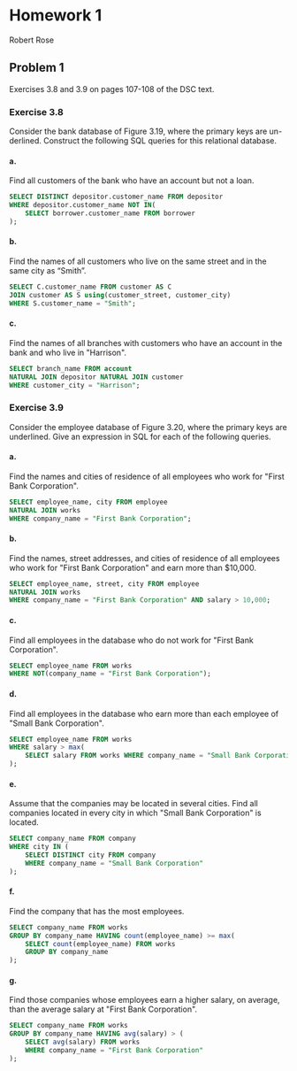 # Homework 1

Robert Rose

## Problem 1

Exercises 3.8 and 3.9 on pages 107-108 of the DSC text.

### Exercise 3.8

Consider the bank database of Figure 3.19, where the primary keys are un-derlined. 
Construct the following SQL queries for this relational database.

#### a.

Find all customers of the bank who have an account but not a loan.

```sql
SELECT DISTINCT depositor.customer_name FROM depositor 
WHERE depositor.customer_name NOT IN(
    SELECT borrower.customer_name FROM borrower
);
```

#### b.

Find the names of all customers who live on the same street and in the same city 
as “Smith”.

```sql
SELECT C.customer_name FROM customer AS C
JOIN customer AS S using(customer_street, customer_city)
WHERE S.customer_name = "Smith";
```

#### c. 

Find the names of all branches with customers who have an account in the bank and
who live in "Harrison".

```sql
SELECT branch_name FROM account
NATURAL JOIN depositor NATURAL JOIN customer
WHERE customer_city = "Harrison";
```

### Exercise 3.9

Consider the employee database of Figure 3.20, where the primary keys are underlined.
Give an expression in SQL for each of the following queries.

#### a. 

Find the names and cities of residence of all employees who work for "First Bank
Corporation".

```sql
SELECT employee_name, city FROM employee
NATURAL JOIN works 
WHERE company_name = "First Bank Corporation";
```

#### b.

Find the names, street addresses, and cities of residence of all employees who 
work for "First Bank Corporation" and earn more than $10,000.

```sql
SELECT employee_name, street, city FROM employee
NATURAL JOIN works 
WHERE company_name = "First Bank Corporation" AND salary > 10,000;
```

#### c.

Find all employees in the database who do not work for "First Bank Corporation".

```sql
SELECT employee_name FROM works
WHERE NOT(company_name = "First Bank Corporation");
```

#### d. 

Find all employees in the database who earn more than each employee of "Small 
Bank Corporation".

```sql
SELECT employee_name FROM works
WHERE salary > max(
    SELECT salary FROM works WHERE company_name = "Small Bank Corporation"
);
```

#### e.

Assume that the companies may be located in several cities. Find all companies 
located in every city in which "Small Bank Corporation" is located.

```sql
SELECT company_name FROM company
WHERE city IN (
    SELECT DISTINCT city FROM company 
    WHERE company_name = "Small Bank Corporation"
);
```

#### f.

Find the company that has the most employees.

```sql
SELECT company_name FROM works 
GROUP BY company_name HAVING count(employee_name) >= max(
    SELECT count(employee_name) FROM works 
    GROUP BY company_name
);
```

#### g.

Find those companies whose employees earn a higher salary, on average, than the 
average salary at "First Bank Corporation".

```sql
SELECT company_name FROM works 
GROUP BY company_name HAVING avg(salary) > (
    SELECT avg(salary) FROM works 
    WHERE company_name = "First Bank Corporation"
);
```
